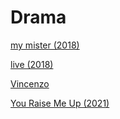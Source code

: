 # Drama


[my mister (2018)](my%20mister%20(2018).md)

[live (2018)](live%20(2018).md)

[Vincenzo](Vincenzo.md)

[You Raise Me Up (2021)](You%20Raise%20Me%20Up%20(2021).md)